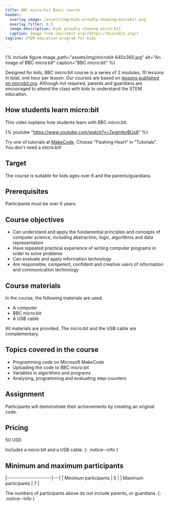 ```yaml
---
title: BBC micro:bit Basic course
header:
  overlay_image: /assets/img/kids-proudly-showing-microbit.png
  overlay_filter: 0.5
  image_description: Kids proudly showing micro:bit
  caption: Image from [microbit.org](https://microbit.org/)
tagline: STEM education program for kids

---
```


{% include figure
    image_path="assets/img/microbit-640x360.jpg"
    alt="An image of BBC micro:bit"
    caption="BBC micro:bit"
%}

Designed for kids, BBC micro:bit course is a series of 2 modules, 10 lessons
in total, one hour per lesson. Our courses are based on [lessons published on
microbit.org](https://microbit.org/lessons/). Although not required, parents
and guardians are encuoraged to attend the class with kids to understand the
STEM education.

## How students learn micro:bit

This video explains how students learn with BBC micro:bit.

{% youtube "https://www.youtube.com/watch?v=ZegjmbyBUs8" %}

Try one of tutorials at [MakeCode](https://makecode.microbit.org/). Choose "Flashing
Heart" in "Tutorials". You don't need a micro:bit!

## Target

The course is suitable for kids ages over 6 and the parents/guardians.

## Prerequisites

Participants must be over 6 years.

## Course objectives

- Can understand and apply the fundamental principles and concepts of computer
  science, including abstraction, logic, algorithms and data representation
- Have repeated practical experience of writing computer programs in order to
  solve problems
- Can evaluate and apply information technology
- Are responsible, competent, confident and creative users of information and
  communication technology

## Course materials

In the course, the following materials are used.

- A computer
- BBC micro:bit
- A USB cable

All materials are provided. The micro:bit and the USB cable are complementary.

## Topics covered in the course

- Programming code on Microsoft MakeCode
- Uploading the code to BBC micro:bit
- Variables in algorithms and programs
- Analysing, programming and evaluating step-counters

## Assignment

Participants will demonstrate their achievements by creating an original code.

## Pricing

50 USD

Includes a micro:bit and a USB cable.
{: .notice--info }

## Minimum and maximum participants

|----------------------|---|
| Minimum participants | 5 |
| Maximum participants | 7 |

The numbers of participants above do not include parents, or guardians.
{: .notice--info }
